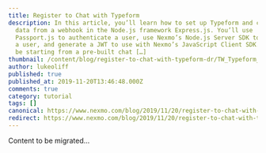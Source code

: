 ```yaml
---
title: Register to Chat with Typeform
description: In this article, you’ll learn how to set up Typeform and capture
  data from a webhook in the Node.js framework Express.js. You’ll use
  Passport.js to authenticate a user, use Nexmo’s Node.js Server SDK to register
  a user, and generate a JWT to use with Nexmo’s JavaScript Client SDK. You’ll
  be starting from a pre-built chat […]
thumbnail: /content/blog/register-to-chat-with-typeform-dr/TW_Typeform_1200x675.png
author: lukeoliff
published: true
published_at: 2019-11-20T13:46:48.000Z
comments: true
category: tutorial
tags: []
canonical: https://www.nexmo.com/blog/2019/11/20/register-to-chat-with-typeform-dr
redirect: https://www.nexmo.com/blog/2019/11/20/register-to-chat-with-typeform-dr
---
```


Content to be migrated...
